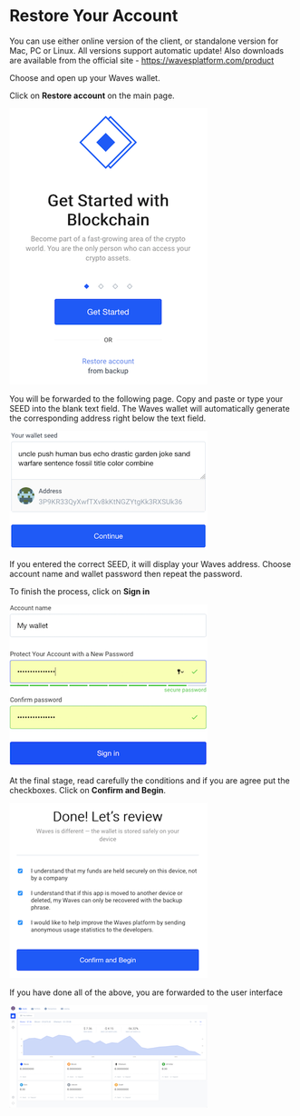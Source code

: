 # Restore Your Account

You can use either online version of the client, or standalone version for Mac, PC or Linux. All versions support automatic update!
Also downloads are available from the official site - https://wavesplatform.com/product

Choose and open up your Waves wallet.

Click on **Restore account** on the main page.

![](/_assets/account_restoring_01.png)

You will be forwarded to the following page.
Copy and paste or type your SEED into the blank text field.
The Waves wallet will automatically generate the corresponding address right below the text field.

![](/_assets/account_restoring_02.png)

If you entered the correct SEED, it will display your Waves address.
Choose account name and wallet password then repeat the password.

To finish the process, click on **Sign in**

![](/_assets/account_restoring_003.png)

At the final stage, read carefully the conditions and if you are agree put the checkboxes.
Click on **Confirm and Begin**.

![](/_assets/account_restoring_04.png)

If you have done all of the above, you are forwarded to the user interface

![](/_assets/account_restoring_05.png)
